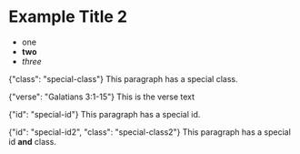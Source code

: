 Example Title 2
===============

- one
- **two**
- _three_

{"class": "special-class"}
This paragraph has a special class.

{"verse": "Galatians 3:1-15"}
This is the verse text

{"id": "special-id"}
This paragraph has a special id.

{"id": "special-id2", "class": "special-class2"}
This paragraph has a special id **and** class.
